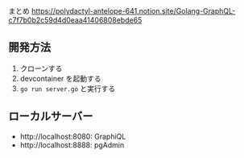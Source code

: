 まとめ https://polydactyl-antelope-641.notion.site/Golang-GraphQL-c7f7b0b2c59d4d0eaa41406808ebde65

## 開発方法

1. クローンする
2. devcontainer を起動する
3. `go run server.go` と実行する

## ローカルサーバー

- http://localhost:8080: GraphiQL
- http://localhost:8888: pgAdmin
